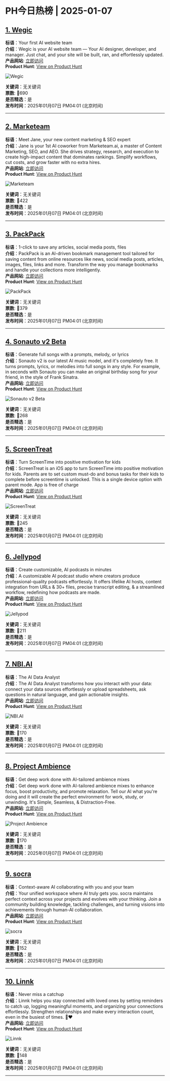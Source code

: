 # PH今日热榜 | 2025-01-07

## [1. Wegic](https://www.producthunt.com/posts/wegic-2?utm_campaign=producthunt-api&utm_medium=api-v2&utm_source=Application%3A+linewalker+%28ID%3A+135281%29)  
**标语**：Your first AI website team  
**介绍**：Wegic is your AI website team — Your AI designer, developer, and manager. Just chat, and your site will be built, ran, and effortlessly updated.  
**产品网站**: [立即访问](https://www.producthunt.com/r/G6KIXQ3NRL6UMC?utm_campaign=producthunt-api&utm_medium=api-v2&utm_source=Application%3A+linewalker+%28ID%3A+135281%29)  
**Product Hunt**: [View on Product Hunt](https://www.producthunt.com/posts/wegic-2?utm_campaign=producthunt-api&utm_medium=api-v2&utm_source=Application%3A+linewalker+%28ID%3A+135281%29)  

![Wegic](https://ph-files.imgix.net/852ad5a2-d3a0-496c-871c-a567e013ed30.png?auto=format&fit=crop&frame=1&h=512&w=1024)  

**关键词**：无关键词  
**票数**: 🔺690  
**是否精选**：是  
**发布时间**：2025年01月07日 PM04:01 (北京时间)  

---

## [2. Marketeam](https://www.producthunt.com/posts/marketeam?utm_campaign=producthunt-api&utm_medium=api-v2&utm_source=Application%3A+linewalker+%28ID%3A+135281%29)  
**标语**：Meet Jane, your new content marketing & SEO expert  
**介绍**：Jane is your 1st AI coworker from Marketeam.ai, a master of Content Marketing, SEO, and AEO. She drives strategy, research, and execution to create high-impact content that dominates rankings. Simplify workflows, cut costs, and grow faster with no extra hires.  
**产品网站**: [立即访问](https://www.producthunt.com/r/PDPUO5DUKD2SW7?utm_campaign=producthunt-api&utm_medium=api-v2&utm_source=Application%3A+linewalker+%28ID%3A+135281%29)  
**Product Hunt**: [View on Product Hunt](https://www.producthunt.com/posts/marketeam?utm_campaign=producthunt-api&utm_medium=api-v2&utm_source=Application%3A+linewalker+%28ID%3A+135281%29)  

![Marketeam](https://ph-files.imgix.net/8207e5ba-3c08-4391-a548-d99f839fdcc0.jpeg?auto=format&fit=crop&frame=1&h=512&w=1024)  

**关键词**：无关键词  
**票数**: 🔺422  
**是否精选**：是  
**发布时间**：2025年01月07日 PM04:01 (北京时间)  

---

## [3. PackPack](https://www.producthunt.com/posts/packpack?utm_campaign=producthunt-api&utm_medium=api-v2&utm_source=Application%3A+linewalker+%28ID%3A+135281%29)  
**标语**：1-click to save any articles, social media posts, files  
**介绍**：PackPack is an AI-driven bookmark management tool tailored for saving content from online resources like news, social media posts, articles, images, files, links and more. Transform the way you manage bookmarks and handle your collections more intelligently.  
**产品网站**: [立即访问](https://www.producthunt.com/r/HHBWAKNZE6GHZY?utm_campaign=producthunt-api&utm_medium=api-v2&utm_source=Application%3A+linewalker+%28ID%3A+135281%29)  
**Product Hunt**: [View on Product Hunt](https://www.producthunt.com/posts/packpack?utm_campaign=producthunt-api&utm_medium=api-v2&utm_source=Application%3A+linewalker+%28ID%3A+135281%29)  

![PackPack](https://ph-files.imgix.net/d1998f75-95c6-4ee7-9a92-8df48157eea8.png?auto=format&fit=crop&frame=1&h=512&w=1024)  

**关键词**：无关键词  
**票数**: 🔺379  
**是否精选**：是  
**发布时间**：2025年01月07日 PM04:01 (北京时间)  

---

## [4. Sonauto v2 Beta](https://www.producthunt.com/posts/sonauto-v2-beta?utm_campaign=producthunt-api&utm_medium=api-v2&utm_source=Application%3A+linewalker+%28ID%3A+135281%29)  
**标语**：Generate full songs with a prompts, melody, or lyrics  
**介绍**：Sonauto v2 is our latest AI music model, and it's completely free. It turns prompts, lyrics, or melodies into full songs in any style. For example, in seconds with Sonauto you can make an original birthday song for your friend, in the style of Frank Sinatra.  
**产品网站**: [立即访问](https://www.producthunt.com/r/Q6FQLPHM5PPTID?utm_campaign=producthunt-api&utm_medium=api-v2&utm_source=Application%3A+linewalker+%28ID%3A+135281%29)  
**Product Hunt**: [View on Product Hunt](https://www.producthunt.com/posts/sonauto-v2-beta?utm_campaign=producthunt-api&utm_medium=api-v2&utm_source=Application%3A+linewalker+%28ID%3A+135281%29)  

![Sonauto v2 Beta](https://ph-files.imgix.net/7310e8ce-0914-4fb9-acd7-7ba0062dbdbd.jpeg?auto=format&fit=crop&frame=1&h=512&w=1024)  

**关键词**：无关键词  
**票数**: 🔺268  
**是否精选**：是  
**发布时间**：2025年01月07日 PM04:01 (北京时间)  

---

## [5. ScreenTreat](https://www.producthunt.com/posts/screentreat?utm_campaign=producthunt-api&utm_medium=api-v2&utm_source=Application%3A+linewalker+%28ID%3A+135281%29)  
**标语**：Turn ScreenTime into positive motivation for kids  
**介绍**：ScreenTreat is an iOS app to turn ScreenTime into positive motivation for kids. Parents are to set custom must-do and bonus tasks for their kids to complete before screentime is unlocked. This is a single device option with parent mode. App is free of charge  
**产品网站**: [立即访问](https://www.producthunt.com/r/GJVEVREDKAFGED?utm_campaign=producthunt-api&utm_medium=api-v2&utm_source=Application%3A+linewalker+%28ID%3A+135281%29)  
**Product Hunt**: [View on Product Hunt](https://www.producthunt.com/posts/screentreat?utm_campaign=producthunt-api&utm_medium=api-v2&utm_source=Application%3A+linewalker+%28ID%3A+135281%29)  

![ScreenTreat](https://ph-files.imgix.net/5e1b545e-ab29-40c1-86fe-b9249cf6305a.png?auto=format&fit=crop&frame=1&h=512&w=1024)  

**关键词**：无关键词  
**票数**: 🔺245  
**是否精选**：是  
**发布时间**：2025年01月07日 PM04:01 (北京时间)  

---

## [6. Jellypod](https://www.producthunt.com/posts/jellypod-3?utm_campaign=producthunt-api&utm_medium=api-v2&utm_source=Application%3A+linewalker+%28ID%3A+135281%29)  
**标语**：Create customizable, AI podcasts in minutes  
**介绍**：A customizable AI podcast studio where creators produce professional-quality podcasts effortlessly. It offers lifelike AI hosts, content integration from URLs & 30+ files, precise transcript editing, & a streamlined workflow, redefining how podcasts are made.  
**产品网站**: [立即访问](https://www.producthunt.com/r/5K2QI34LYG3FOI?utm_campaign=producthunt-api&utm_medium=api-v2&utm_source=Application%3A+linewalker+%28ID%3A+135281%29)  
**Product Hunt**: [View on Product Hunt](https://www.producthunt.com/posts/jellypod-3?utm_campaign=producthunt-api&utm_medium=api-v2&utm_source=Application%3A+linewalker+%28ID%3A+135281%29)  

![Jellypod](https://ph-files.imgix.net/85b5d863-7b9d-4848-9d51-8c4cb4193da2.png?auto=format&fit=crop&frame=1&h=512&w=1024)  

**关键词**：无关键词  
**票数**: 🔺211  
**是否精选**：是  
**发布时间**：2025年01月07日 PM04:01 (北京时间)  

---

## [7. NBI.AI](https://www.producthunt.com/posts/nbi-ai?utm_campaign=producthunt-api&utm_medium=api-v2&utm_source=Application%3A+linewalker+%28ID%3A+135281%29)  
**标语**：The AI Data Analyst  
**介绍**：The AI Data Analyst transforms how you interact with your data: connect your data sources effortlessly or upload spreadsheets, ask questions in natural language, and gain actionable insights.  
**产品网站**: [立即访问](https://www.producthunt.com/r/6J7CBGY2PZI74F?utm_campaign=producthunt-api&utm_medium=api-v2&utm_source=Application%3A+linewalker+%28ID%3A+135281%29)  
**Product Hunt**: [View on Product Hunt](https://www.producthunt.com/posts/nbi-ai?utm_campaign=producthunt-api&utm_medium=api-v2&utm_source=Application%3A+linewalker+%28ID%3A+135281%29)  

![NBI.AI](https://ph-files.imgix.net/1bce33db-d6f0-405f-8d1d-f25fd75d3dd5.png?auto=format&fit=crop&frame=1&h=512&w=1024)  

**关键词**：无关键词  
**票数**: 🔺170  
**是否精选**：是  
**发布时间**：2025年01月07日 PM04:01 (北京时间)  

---

## [8. Project Ambience](https://www.producthunt.com/posts/project-ambience?utm_campaign=producthunt-api&utm_medium=api-v2&utm_source=Application%3A+linewalker+%28ID%3A+135281%29)  
**标语**：Get deep work done with AI-tailored ambience mixes  
**介绍**：Get deep work done with AI-tailored ambience mixes to enhance focus, boost productivity, and promote relaxation. Tell our AI what you're doing and it will create the perfect environment for work, study, or unwinding. It's Simple, Seamless, & Distraction-Free.  
**产品网站**: [立即访问](https://www.producthunt.com/r/3TKIDE6SQQF2BE?utm_campaign=producthunt-api&utm_medium=api-v2&utm_source=Application%3A+linewalker+%28ID%3A+135281%29)  
**Product Hunt**: [View on Product Hunt](https://www.producthunt.com/posts/project-ambience?utm_campaign=producthunt-api&utm_medium=api-v2&utm_source=Application%3A+linewalker+%28ID%3A+135281%29)  

![Project Ambience](https://ph-files.imgix.net/c8f00bfe-8518-41e8-9379-36e1eca42c39.png?auto=format&fit=crop&frame=1&h=512&w=1024)  

**关键词**：无关键词  
**票数**: 🔺170  
**是否精选**：是  
**发布时间**：2025年01月07日 PM04:01 (北京时间)  

---

## [9. socra](https://www.producthunt.com/posts/socra-2?utm_campaign=producthunt-api&utm_medium=api-v2&utm_source=Application%3A+linewalker+%28ID%3A+135281%29)  
**标语**：Context-aware AI collaborating with you and your team  
**介绍**：Your unified workspace where AI truly gets you. socra maintains perfect context across your projects and evolves with your thinking. Join a community building knowledge, tackling challenges, and turning visions into achievements through human-AI collaboration.  
**产品网站**: [立即访问](https://www.producthunt.com/r/E5F2LORJ7O6Q5J?utm_campaign=producthunt-api&utm_medium=api-v2&utm_source=Application%3A+linewalker+%28ID%3A+135281%29)  
**Product Hunt**: [View on Product Hunt](https://www.producthunt.com/posts/socra-2?utm_campaign=producthunt-api&utm_medium=api-v2&utm_source=Application%3A+linewalker+%28ID%3A+135281%29)  

![socra](https://ph-files.imgix.net/2a5776ed-6f33-4419-b630-c632a95b2252.png?auto=format&fit=crop&frame=1&h=512&w=1024)  

**关键词**：无关键词  
**票数**: 🔺152  
**是否精选**：是  
**发布时间**：2025年01月07日 PM04:01 (北京时间)  

---

## [10. Linnk](https://www.producthunt.com/posts/linnk-2?utm_campaign=producthunt-api&utm_medium=api-v2&utm_source=Application%3A+linewalker+%28ID%3A+135281%29)  
**标语**：Never miss a catchup  
**介绍**：Linnk helps you stay connected with loved ones by setting reminders to catch up, logging meaningful moments, and organizing your connections effortlessly. Strengthen relationships and make every interaction count, even in the busiest of times. 💬❤️  
**产品网站**: [立即访问](https://www.producthunt.com/r/CTZSPSGV7HO7IT?utm_campaign=producthunt-api&utm_medium=api-v2&utm_source=Application%3A+linewalker+%28ID%3A+135281%29)  
**Product Hunt**: [View on Product Hunt](https://www.producthunt.com/posts/linnk-2?utm_campaign=producthunt-api&utm_medium=api-v2&utm_source=Application%3A+linewalker+%28ID%3A+135281%29)  

![Linnk](https://ph-files.imgix.net/5667721b-8076-4d85-846d-bd48212762bb.png?auto=format&fit=crop&frame=1&h=512&w=1024)  

**关键词**：无关键词  
**票数**: 🔺148  
**是否精选**：是  
**发布时间**：2025年01月07日 PM04:01 (北京时间)  

---

